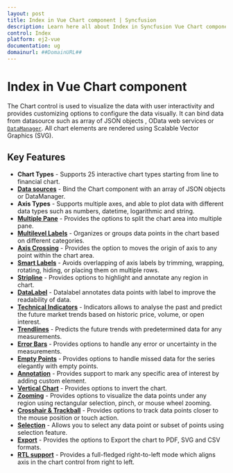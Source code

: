 ```yaml
---
layout: post
title: Index in Vue Chart component | Syncfusion
description: Learn here all about Index in Syncfusion Vue Chart component of Syncfusion Essential JS 2 and more.
control: Index 
platform: ej2-vue
documentation: ug
domainurl: ##DomainURL##
---
```


# Index in Vue Chart component

The Chart control is used to visualize the data with user interactivity and provides customizing options to configure the data visually.
It can bind data from  datasource such as array of JSON objects , OData web services or [`DataManager`](https://ej2.syncfusion.com/documentation/api/data/dataManager/). All chart elements are rendered using Scalable Vector Graphics (SVG).

## Key Features

* **Chart Types** - Supports 25 interactive chart types starting from line to financial chart.
* [**Data sources**](https://ej2.syncfusion.com/vue/demos/#/material/chart/local-data.html) - Bind the Chart component with an array of JSON objects or DataManager.
* **Axis Types** - Supports multiple axes, and able to plot data with different data types such as numbers, datetime, logarithmic and string.
* [**Multiple Pane**](https://ej2.syncfusion.com/vue/demos/#/material/chart/candle.html) - Provides the options to split the chart area into multiple pane.
* [**Multilevel Labels**](https://ej2.syncfusion.com/vue/demos/#/material/chart/multi-level-label.html) - Organizes or groups data points in the chart based on different categories.
* [**Axis Crossing**](https://ej2.syncfusion.com/vue/demos/#/material/chart/axes-crossing.html) - Provides the option to moves the origin of axis to any point within the chart area.
* [**Smart Labels**](https://ej2.syncfusion.com/vue/demos/#/material/chart/smart-axis-labels.html) - Avoids overlapping of axis labels by trimming, wrapping, rotating, hiding, or placing them on multiple rows.
* [**Stripline**](https://ej2.syncfusion.com/vue/demos/#/material/chart/stripline.html) - Provides options to highlight and annotate any region in chart.
* [**DataLabel**](https://ej2.syncfusion.com/vue/demos/#/material/chart/data-label-template.html) - Datalabel annotates data points with label to improve the readability of data.
* [**Technical Indicators**](https://ej2.syncfusion.com/vue/demos/#/material/chart/adindicator.html) - Indicators allows to analyse the past and predict the future market trends based on historic price, volume, or open interest.
* [**Trendlines**](https://ej2.syncfusion.com/vue/demos/#/material/chart/trend-lines.html) - Predicts the future trends with predetermined data for any measurements.
* [**Error Bars**](https://ej2.syncfusion.com/vue/demos/#/material/chart/error-bar.html) - Provides options to handle any error or uncertainty in the measurements.
* [**Empty Points**](https://ej2.syncfusion.com/vue/demos/#/material/chart/empty-point.html) - Provides options to handle missed data for the series elegantly with empty points.
* [**Annotation**](https://ej2.syncfusion.com/vue/demos/#/material/chart/annotation.html) - Provides support to mark any specific area of interest by adding custom element.
* [**Vertical Chart**](https://ej2.syncfusion.com/vue/demos/#/material/chart/vertical.html) - Provides options to invert the chart.
* [**Zooming**](https://ej2.syncfusion.com/vue/demos/#/material/chart/zooming.html) - Provides options to visualize the data points under any region using rectangular selection, pinch, or mouse wheel zooming.
* [**Crosshair & Trackball**](https://ej2.syncfusion.com/vue/demos/#/material/chart/crosshair.html) - Provides options to track data points closer to the mouse position or touch action.
* [**Selection**](https://ej2.syncfusion.com/vue/demos/#/material/chart/range-selection.html) - Allows you to select any data point or subset of points using selection feature.
* [**Export**](https://ej2.syncfusion.com/vue/demos/#/material/chart/export.html) - Provides the options to Export the chart to  PDF, SVG and CSV formats.
* [**RTL support**](https://ej2.syncfusion.com/vue/demos/#/material/chart/inversed.html) - Provides a full-fledged right-to-left mode which aligns axis in the chart control from right to left.